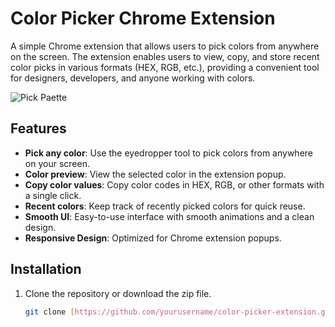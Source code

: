 # Color Picker Chrome Extension

A simple Chrome extension that allows users to pick colors from anywhere on the screen. The extension enables users to view, copy, and store recent color picks in various formats (HEX, RGB, etc.), providing a convenient tool for designers, developers, and anyone working with colors.


![Pick Paette](https://github.com/user-attachments/assets/5d30bec6-c4c4-41f2-8fce-d7c3b8a79615)


## Features

- **Pick any color**: Use the eyedropper tool to pick colors from anywhere on your screen.
- **Color preview**: View the selected color in the extension popup.
- **Copy color values**: Copy color codes in HEX, RGB, or other formats with a single click.
- **Recent colors**: Keep track of recently picked colors for quick reuse.
- **Smooth UI**: Easy-to-use interface with smooth animations and a clean design.
- **Responsive Design**: Optimized for Chrome extension popups.

## Installation

1. Clone the repository or download the zip file.
   ```bash
   git clone [https://github.com/yourusername/color-picker-extension.git](https://github.com/SethumR/Colour-Picker-Extention.git)
